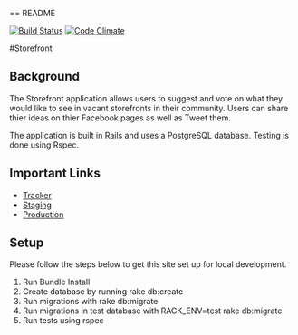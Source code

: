 == README

[![Build Status](https://travis-ci.org/pwenig/gschool_project1_storefront.svg?branch=master)](https://travis-ci.org/pwenig/gschool_project1_storefront)
[![Code Climate](https://codeclimate.com/github/pwenig/gschool_project1_storefront.png)](https://codeclimate.com/github/pwenig/gschool_project1_storefront)

#Storefront



## Background
The Storefront application allows users to suggest and vote on what they would like to see
in vacant storefronts in their community. Users can share thier ideas on thier Facebook pages
as well as Tweet them.

The application is built in Rails and uses a PostgreSQL database. Testing is done using Rspec.

## Important Links

* [Tracker](https://www.pivotaltracker.com/n/projects/1077102)
* [Staging](http://project-storefront-staging.herokuapp.com)
* [Production](http://project-storefront-production.herokuapp.com)

## Setup

Please follow the steps below to get this site set up for local development.

1. Run Bundle Install
1. Create database by running rake db:create
1. Run migrations with rake db:migrate
4. Run migrations in test database with RACK_ENV=test rake db:migrate
5. Run tests using rspec
